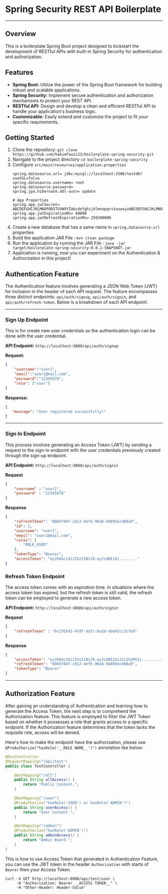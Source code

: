 # Spring Security REST API Boilerplate
___
## Overview

This is a boilerplate Spring Boot project designed to kickstart the development of RESTful APIs with built-in Spring Security for authentication and authorization.

## Features

- **Spring Boot:** Utilize the power of the Spring Boot framework for building robust and scalable applications.
- **Spring Security:** Implement secure authentication and authorization mechanisms to protect your REST API.
- **RESTful API:** Design and develop a clean and efficient RESTful API to handle your application's business logic.
- **Customizable:** Easily extend and customize the project to fit your specific requirements.

## Getting Started

1. Clone the repository: `git clone https://github.com/hakimfauzi23/boilerplate-spring-security.git`
2. Navigate to the project directory `cd boilerplate-spring-security`
3. Configure `src/main/resources/application.properties`
    ```properties
   spring.datasource.url= jdbc:mysql://localhost:3306/testdb?useSSL=false
   spring.datasource.username= root
   spring.datasource.password=
   spring.jpa.hibernate.ddl-auto= update
   
   # App Properties
   spring.app.jwtSecret= ABCDEFGHIJKLMNOPQRSTUVWXYZabcdefghijklmnopqrstuvwxyzABCDEFGHIJKLMNOPQRSTUVWXYZ
   spring.app.jwtExpirationMs= 60000
   spring.app.jwtRefreshExpirationMs= 259200000
   ```
4. Create a new database that has a same name in `spring.datasource.url` properties
5. Build the application JAR File : `mvn clean package`
6. Run the application by running the JAR File : `java -jar target/boilerplate-spring-security-0.0.1-SNAPSHOT.jar`
7. Application is running, now you can experiment on the Authentication & Authorization in this project!

## Authentication Feature
The Authentication feature involves generating a JSON Web Token (JWT) for inclusion in the header of each API request. The feature encompasses three distinct endpoints: `api/auth/signup`, `api/auth/signin`, and `api/auth/refresh-token`. Below is a breakdown of each API endpoint:
___
### Sign Up Endpoint
This is for create new user credentials so the authentication login can be done with the user credential.

**API Endpoint:** `http://localhost:8080/api/auth/signup`

**Request:**
```json
{
    "username":"user1",
    "email":"user1@mail.com",
    "password":"12345678",
    "role": ["user"]
}
```

**Response:**
```json
{
   "message": "User registered successfully!"
}
```
___
### Sign In Endpoint
This process involves generating an Access Token (JWT) by sending a request to the sign-in endpoint with the user credentials previously created through the sign-up endpoint.

**API Endpoint:** `http://localhost:8080/api/auth/signin`

**Request**
```json
{
    "username" : "user1",
    "password" : "12345678"
}
```

**Response**
```json
{
    "refreshToken": "80b5f84f-c812-4efb-90a8-94893ec460a9",
    "id": 2,
    "username": "user1",
    "email": "user1@mail.com",
    "roles": [
        "ROLE_USER"
    ],
    "tokenType": "Bearer",
    "accessToken": "eyJhbGciOiJIUzI1NiJ9.eyJzdWIiOi........"
}
```
### Refresh Token Endpoint
The access token comes with an expiration time. In situations where the access token has expired, but the refresh token is still valid, the refresh token can be employed to generate a new access token.

**API Endpoint:** `http://localhost:8080/api/auth/signin`


**Request**
```json
{
    "refreshToken" : "6c276542-4fdf-4d7c-ba2d-dbd42cc3cfe9"
}
```

**Response**
```json
{
    "accessToken": "eyJhbGciOiJIUzI1NiJ9.eyJzdWIiOiJ1c2VyMSIs............",
    "refreshToken": "80b5f84f-c812-4efb-90a8-94893ec460a9",
    "tokenType": "Bearer"
}
```

___
## Authorization Feature
After gaining an understanding of Authentication and learning how to generate the Access Token, the next step is to comprehend the Authorization feature. This feature is employed to filter the JWT Token based on whether it possesses a role that grants access to a specific endpoint. If the Authorization feature determines that the token lacks the requisite role, access will be denied.

Here's how to make the endpoint have the authorization, please use `@PreAuthorize("hasRole('__ROLE NAME__')")` annotation like below: 
```java
@RestController
@RequestMapping("/api/test")
public class TestController {

    @GetMapping("/all")
    public String allAccess() {
        return "Public Content.";
    }

    @GetMapping("/user")
    @PreAuthorize("hasRole('USER') or hasRole('ADMIN')")
    public String userAccess() {
        return "User Content.";
    }

    @GetMapping("/admin")
    @PreAuthorize("hasRole('ADMIN')")
    public String adminAccess() {
        return "Admin Board.";
    }
}
```

This is how to use Access Token that generated in Authentication Feature, you can use the JWT token in the header `Authorization` with starts of `Bearer` then your Access Token.

```shell
curl -X GET http://localhost:8080/api/test/user \
     -H "Authorization: Bearer __ACCESS TOKEN__" \
     -H "Other-Header: Header-Value"
```